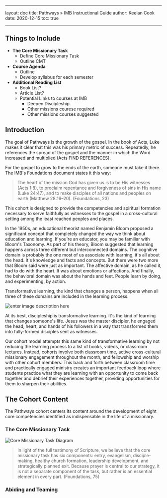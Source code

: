 
---
layout: doc
title: Pathways » IMB Instructional Guide
author: Keelan Cook
date: 2020-12-15
toc: true

---

## Things to Include
* **The Core Missionary Task**
	* Define Core Missionary Task
	* Outline CMT
* **Course Agenda**
	* Outline 
	* Develop syllabus for each semester
* **Additional Reading List**
	* Book List?
	* Article List?
	* Potential Links to courses at IMB
		* Deepen Discipleship
		* Other missions courese required
		* Other missions courses suggested

## Introduction
The goal of Pathways is the growth of the gospel. In the book of Acts, Luke makes it clear that this was his primary metric of success. Repeatedly, he references the spread of the gospel and the manner in which the Word increased and multiplied (Acts FIND REFERENCES). 

For the gospel to grow to the ends of the earth, someone must take it there. The IMB's Foundations document states it this way: 
>The heart of the mission God has given us is to be His witnesses (Acts 1:8), to proclaim repentance and forgiveness of sins in His name (Luke 24:47), and to make disciples of all nations and peoples on earth (Matthew 28:16–20). (Foundations, 23)

This cohort is designed to provide the competencies and spiritual formation necessary to serve faithfully as witnesses to the gospel in a cross-cultural setting among the least reached peoples and places. 

In the 1950s, an educational theorist named Benjamin Bloom proposed a significant concept that completely changed the way we think about education and learning. If you're an educator, you may be familiar with Bloom's Taxonomy. As part of his theory, Bloom suggested that learning happens across three different but interconnected domains. The cognitive domain is probably the one most of us associate with learning, it's all about the head. It's knowledge and facts and concepts. But there were two more that Bloom said were just as important. The affective domain, as he called it, had to do with the heart. It was about emotions or affections. And finally, the behavioral domain was about the hands and feet. People learn by doing, and experimenting, by action.

Transformative learning, the kind that changes a person, happens when all three of these domains are included in the learning process.

![enter image description here](https://i.imgur.com/Ft2l6cy.png)

At its best, discipleship is transformative learning. It's the kind of learning that changes someone's life. Jesus was the master discipler, he engaged the head, heart, and hands of his followers in a way that transformed them into fully-formed disciples sent as witnesses.

Our cohort model attempts this same kind of transformative learning by not reducing the learning process to a list of books, videos, or classroom lectures. Instead, cohorts involve both classroom time, active cross-cultural missionary engagement throughout the month, and fellowship and worship with other cohort members. This back and forth between classroom time and practically engaged ministry creates an important feedback loop where students practice what they are learning with an opportunity to come back together and debrief their experiences together, providing opportunities for them to sharpen their abilities.

## The Cohort Content
The Pathways cohort centers its content around the development of eight core competencies identified as indispensable in the life of a missionary.


### The Core Missionary Task


![Core Missionary Task Diagram](https://i.imgur.com/JytpIwC.png)



>In light of the full testimony of Scripture, we believe that the core missionary task has six components: entry, evangelism, disciple-making, healthy church formation, leadership development, and strategically planned exit. Because prayer is central to our strategy, it is not a separate component of the task, but rather is an essential element in every part. (Foundations, 75)




### Abiding and Teaming
<!--stackedit_data:
eyJoaXN0b3J5IjpbMTA1NzMyOTMzOSwtMTIyNDc4NDQ4MCw0OT
c2MzM5NzQsLTMyNjgyMDU5Miw5NTA2OTQwNDQsNTk3NDM5Mzg4
LC0xNDMzMjU3NzEwLC0yMDk1NjI2NDA0LDIwOTcyMzM2NTUsMT
k0MzE5ODEwNywtMTQwOTY0MTM0OCw0NjM5Mjc1NjQsLTM3MzQx
MDYwLDE0ODQ1MDU5NTcsLTg0NjcwODczLC0yMTM3NDI3NTUyLC
0xNjU3OTEzMDEwLC0xMDQ4MTU2MjQ5XX0=
-->